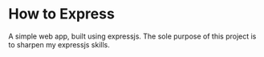 How to Express
==============

A simple web app, built using expressjs. The sole purpose of this project is to
sharpen my expressjs skills.
